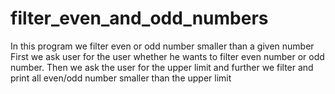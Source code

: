 # filter_even_and_odd_numbers
In this program we filter even or odd number smaller than a given number
First we ask user for the user whether he wants to filter even number or odd number.
Then we ask the user for the upper limit and further we  filter and print all even/odd number smaller than the upper limit
